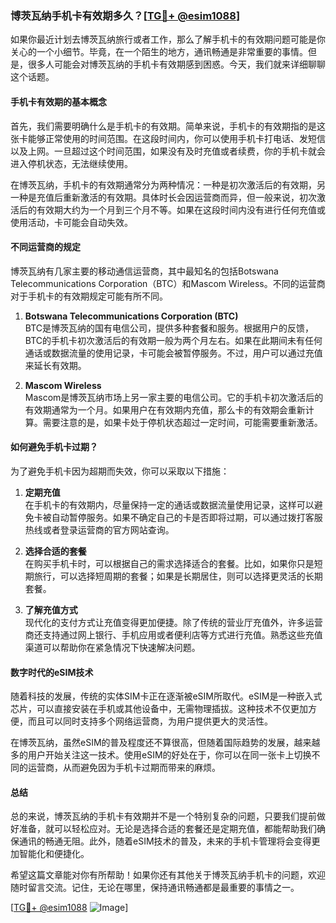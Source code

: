 ### 博茨瓦纳手机卡有效期多久？[[TG💪+ @esim1088](https://t.me/s/esim1088)]

如果你最近计划去博茨瓦纳旅行或者工作，那么了解手机卡的有效期问题可能是你关心的一个小细节。毕竟，在一个陌生的地方，通讯畅通是非常重要的事情。但是，很多人可能会对博茨瓦纳的手机卡有效期感到困惑。今天，我们就来详细聊聊这个话题。

#### 手机卡有效期的基本概念

首先，我们需要明确什么是手机卡的有效期。简单来说，手机卡的有效期指的是这张卡能够正常使用的时间范围。在这段时间内，你可以使用手机卡打电话、发短信以及上网。一旦超过这个时间范围，如果没有及时充值或者续费，你的手机卡就会进入停机状态，无法继续使用。

在博茨瓦纳，手机卡的有效期通常分为两种情况：一种是初次激活后的有效期，另一种是充值后重新激活的有效期。具体时长会因运营商而异，但一般来说，初次激活后的有效期大约为一个月到三个月不等。如果在这段时间内没有进行任何充值或使用活动，卡可能会自动失效。

#### 不同运营商的规定

博茨瓦纳有几家主要的移动通信运营商，其中最知名的包括Botswana Telecommunications Corporation（BTC）和Mascom Wireless。不同的运营商对于手机卡的有效期规定可能有所不同。

1. **Botswana Telecommunications Corporation (BTC)**  
   BTC是博茨瓦纳的国有电信公司，提供多种套餐和服务。根据用户的反馈，BTC的手机卡初次激活后的有效期一般为两个月左右。如果在此期间未有任何通话或数据流量的使用记录，卡可能会被暂停服务。不过，用户可以通过充值来延长有效期。

2. **Mascom Wireless**  
   Mascom是博茨瓦纳市场上另一家主要的电信公司。它的手机卡初次激活后的有效期通常为一个月。如果用户在有效期内充值，那么卡的有效期会重新计算。需要注意的是，如果卡处于停机状态超过一定时间，可能需要重新激活。

#### 如何避免手机卡过期？

为了避免手机卡因为超期而失效，你可以采取以下措施：

1. **定期充值**  
   在手机卡的有效期内，尽量保持一定的通话或数据流量使用记录，这样可以避免卡被自动暂停服务。如果不确定自己的卡是否即将过期，可以通过拨打客服热线或者登录运营商的官方网站查询。

2. **选择合适的套餐**  
   在购买手机卡时，可以根据自己的需求选择适合的套餐。比如，如果你只是短期旅行，可以选择短周期的套餐；如果是长期居住，则可以选择更灵活的长期套餐。

3. **了解充值方式**  
   现代化的支付方式让充值变得更加便捷。除了传统的营业厅充值外，许多运营商还支持通过网上银行、手机应用或者便利店等方式进行充值。熟悉这些充值渠道可以帮助你在紧急情况下快速解决问题。

#### 数字时代的eSIM技术

随着科技的发展，传统的实体SIM卡正在逐渐被eSIM所取代。eSIM是一种嵌入式芯片，可以直接安装在手机或其他设备中，无需物理插拔。这种技术不仅更加方便，而且可以同时支持多个网络运营商，为用户提供更大的灵活性。

在博茨瓦纳，虽然eSIM的普及程度还不算很高，但随着国际趋势的发展，越来越多的用户开始关注这一技术。使用eSIM的好处在于，你可以在同一张卡上切换不同的运营商，从而避免因为手机卡过期而带来的麻烦。

#### 总结

总的来说，博茨瓦纳的手机卡有效期并不是一个特别复杂的问题，只要我们提前做好准备，就可以轻松应对。无论是选择合适的套餐还是定期充值，都能帮助我们确保通讯的畅通无阻。此外，随着eSIM技术的普及，未来的手机卡管理将会变得更加智能化和便捷化。

希望这篇文章能对你有所帮助！如果你还有其他关于博茨瓦纳手机卡的问题，欢迎随时留言交流。记住，无论在哪里，保持通讯畅通都是最重要的事情之一。

[[TG💪+ @esim1088](https://t.me/s/esim1088) ![Image](https://i.postimg.cc/4NQfJmqS/Snipaste-2025-05-13-00-14-12.png)]